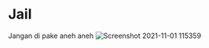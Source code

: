 # Jail
Jangan di pake aneh aneh 
![Screenshot 2021-11-01 115359](https://user-images.githubusercontent.com/52460802/140337778-05b5b0e4-9fe8-4126-83ab-56a05049cd20.png)

